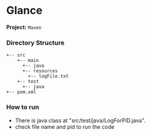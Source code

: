 # Glance

**Project:**   `Maven`

### Directory Structure
```
+-- src
	+-- main
	  +-- java
	  +-- resources
		+-- logFile.txt
	+-- test
	  +-- java
+-- pom.xml
```

### How to run
  - There is java class at "src/test/java/LogForPID.java".
  - check file name and pid to run the code
